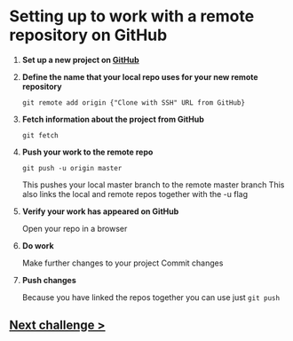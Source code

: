 # Setting up to work with a remote repository on GitHub

1) **Set up a new project on [GitHub](https://github.com)**

1) **Define the name that your local repo uses for your new remote repository**

   `git remote add origin {"Clone with SSH" URL from GitHub}`

1) **Fetch information about the project from GitHub**
    
   `git fetch`

1) **Push your work to the remote repo**
   
   `git push -u origin master` 
   
   This pushes your local master branch to the remote master branch
   This also links the local and remote repos together with the -u flag

1) **Verify your work has appeared on GitHub**
	
   Open your repo in a browser

1) **Do work**
	
   Make further changes to your project
   Commit changes

1) **Push changes**
   
   Because you have linked the repos together you can use just `git push`


## [Next challenge >](02-pull-requests.md)
